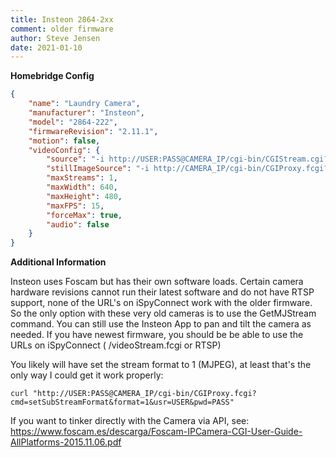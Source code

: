 ```yaml
---
title: Insteon 2864-2xx
comment: older firmware
author: Steve Jensen
date: 2021-01-10
---
```

**Homebridge Config**

```json
{
	"name": "Laundry Camera",
	"manufacturer": "Insteon",
	"model": "2864-222",
	"firmwareRevision": "2.11.1",
	"motion": false,
	"videoConfig": {
		"source": "-i http://USER:PASS@CAMERA_IP/cgi-bin/CGIStream.cgi?cmd=GetMJStream&usr=USER&pwd=PASS",
		"stillImageSource": "-i http://CAMERA_IP/cgi-bin/CGIProxy.fcgi?usr=USER&pwd=PASS&cmd=snapPicture2",
		"maxStreams": 1,
		"maxWidth": 640,
		"maxHeight": 480,
		"maxFPS": 15,
		"forceMax": true,
		"audio": false
	}
}
```

**Additional Information**

Insteon uses Foscam but has their own software loads.  Certain camera hardware revisions cannot run their latest software and do not have RTSP support, none of the URL's on iSpyConnect work with the older firmware.  So the only option with these very old cameras is to use the GetMJStream command.  You can still use the Insteon App to pan and tilt the camera as needed.  If you have newest firmware, you should be be able to use the URLs on iSpyConnect ( /videoStream.fcgi or RTSP)

You likely will have set the stream format to 1 (MJPEG), at least that's the only way I could get it work properly:

`curl "http://USER:PASS@CAMERA_IP/cgi-bin/CGIProxy.fcgi?cmd=setSubStreamFormat&format=1&usr=USER&pwd=PASS"`

If you want to tinker directly with the Camera via API, see:
<https://www.foscam.es/descarga/Foscam-IPCamera-CGI-User-Guide-AllPlatforms-2015.11.06.pdf>
